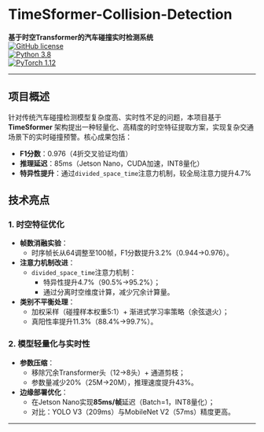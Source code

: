 # **TimeSformer-Collision-Detection**  
**基于时空Transformer的汽车碰撞实时检测系统**  
[![GitHub license](https://img.shields.io/badge/License-MIT-blue.svg)](LICENSE)  
[![Python 3.8](https://img.shields.io/badge/Python-3.8+-green)](https://www.python.org/)  
[![PyTorch 1.12](https://img.shields.io/badge/PyTorch-1.12+-blue)](https://pytorch.org/)  

---

## **项目概述**  
针对传统汽车碰撞检测模型复杂度高、实时性不足的问题，本项目基于 **TimeSformer** 架构提出一种轻量化、高精度的时空特征提取方案，实现复杂交通场景下的实时碰撞预警。核心成果包括：  
- **F1分数**：0.976（4折交叉验证均值）  
- **推理延迟**：85ms（Jetson Nano，CUDA加速，INT8量化）  
- **特异性提升**：通过`divided_space_time`注意力机制，较全局注意力提升4.7%  



## **技术亮点**  
### **1. 时空特征优化**  
- **帧数消融实验**：  
  - 时序帧长从64调整至100帧，F1分数提升3.2%（0.944→0.976）。  
- **注意力机制改进**：  
  - `divided_space_time`注意力机制：  
    - 特异性提升4.7%（90.5%→95.2%）；  
    - 通过分离时空维度计算，减少冗余计算量。  
- **类别不平衡处理**：  
  - 加权采样（碰撞样本权重5:1）+ 渐进式学习率策略（余弦退火）；  
  - 真阳性率提升11.3%（88.4%→99.7%）。  

### **2. 模型轻量化与实时性**  
- **参数压缩**：  
  - 移除冗余Transformer头（12→8头）+ 通道剪枝；  
  - 参数量减少20%（25M→20M），推理速度提升43%。  
- **边缘部署优化**：  
  - 在Jetson Nano实现**85ms/帧**延迟（Batch=1，INT8量化）；  
  - 对比：YOLO V3（209ms）与MobileNet V2（57ms）精度更高。  

---

